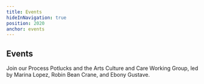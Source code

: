 ```yaml
---
title: Events
hideInNavigation: true
position: 2020
anchor: events
---
```


## Events

Join our Process Potlucks and the Arts Culture and Care Working Group, led by Marina Lopez, Robin Bean Crane, and Ebony Gustave.
